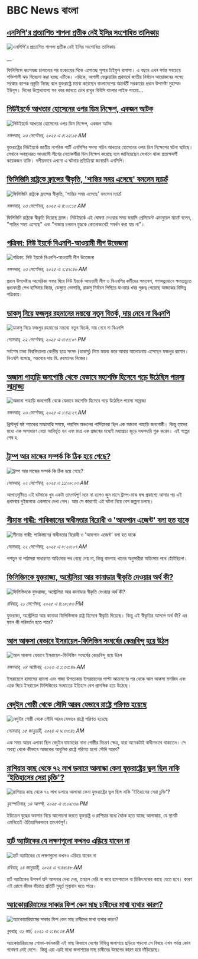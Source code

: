 # BBC News বাংলা## [এনসিপি'র প্রত্যাশিত শাপলা প্রতীক নেই ইসির সংশোধিত তালিকায়](https://www.bbc.co.uk/bengali/live/cjd10995k00t?at_medium=RSS&at_campaign=rss?at_campaign=githubrss)![এনসিপি'র প্রত্যাশিত শাপলা প্রতীক নেই ইসির সংশোধিত তালিকায়](https://ichef.bbci.co.uk/ace/standard/240/cpsprodpb/de3d/live/1841ae60-9862-11f0-858a-a904eacbef23.png)__ফিলিপিন্সে ধ্বংসযজ্ঞ চালানোর পর হংকংয়ের দিকে এগোচ্ছে সুপার টাইফুন রাগাসা। এ বছরে এখন পর্যন্ত সবচেয়ে শক্তিশালী ঝড় বিবেচনা করা হচ্ছে এটিকে। এদিকে, আগামী ফেব্রুয়ারির প্রথমার্ধে জাতীয় নির্বাচন আয়োজনের লক্ষ্যে সরকার ব্যাপক প্রস্তুতি নিচ্ছে বলে যুক্তরাষ্ট্রে মন্তব্য করেছেন বাংলাদেশের অন্তর্বর্তী সরকারের প্রধান উপদেষ্টা মুহাম্মদ ইউনূস। দিনের উল্লেখযোগ্য সব খবর জানতে চোখ রাখুন বিবিসি বাংলার লাইভ পাতায়...## [নিউইয়র্কে আখতার হোসেনের ওপর ডিম নিক্ষেপ, একজন আটক](https://www.bbc.com/bengali/articles/cevz1n9jz28o?at_medium=RSS&at_campaign=rss?at_campaign=githubrss)![নিউইয়র্কে আখতার হোসেনের ওপর ডিম নিক্ষেপ, একজন আটক](https://ichef.bbci.co.uk/ace/ws/240/cpsprodpb/4cf8/live/d4f38e00-9837-11f0-945a-2f8008cb7eb7.png)_মঙ্গলবার, ২৩ সেপ্টেম্বর, ২০২৫ এ ৫:২৫:১৫ AM_যুক্তরাষ্ট্রের নিউইয়র্কে জাতীয় নাগরিক পার্টি এনসিপির সদস্য সচিব আখতার হোসেনের ওপর ডিম নিক্ষেপের ঘটনা ঘটেছে। সেখানে অবস্থানরত আওয়ামী লীগের নেতাকর্মীরা ডিম নিক্ষেপ করেছে বলে জানিয়েছেন সেখানে থাকা প্রত্যক্ষদর্শী কয়েকজন ব্যক্তি। দলীয়ভাবে এখনাে এ ঘটনায় প্রতিক্রিয়া জানায়নি এনসিপি।## [ফিলিস্তিনি রাষ্ট্রকে ফ্রান্সের স্বীকৃতি, 'শান্তির সময় এসেছে' বললেন ম্যাক্রঁ](https://www.bbc.com/bengali/articles/cvg4krml7m2o?at_medium=RSS&at_campaign=rss?at_campaign=githubrss)![ফিলিস্তিনি রাষ্ট্রকে ফ্রান্সের স্বীকৃতি, 'শান্তির সময় এসেছে' বললেন ম্যাক্রঁ](https://ichef.bbci.co.uk/ace/ws/240/cpsprodpb/82f5/live/57618570-982b-11f0-9949-9f34e91737e4.jpg)_মঙ্গলবার, ২৩ সেপ্টেম্বর, ২০২৫ এ ৪:০০:১৫ AM_ফিলিস্তিনি রাষ্ট্রকে স্বীকৃতি দিয়েছে ফ্রান্স। নিউইয়র্কে এই ঘোষণা দেওয়ার সময় ফরাসি প্রেসিডেন্ট এমানুয়েল ম্যাক্রঁ বলেন, "শান্তির সময় এসেছে" এবং "গাজায় চলমান যুদ্ধকে কোনোভাবেই সমর্থন করা যায় না"।## [পত্রিকা: নিউ ইয়র্কে বিএনপি-আওয়ামী লীগ উত্তেজনা](https://www.bbc.com/bengali/articles/c8xr11z7n4ro?at_medium=RSS&at_campaign=rss?at_campaign=githubrss)![পত্রিকা: নিউ ইয়র্কে বিএনপি-আওয়ামী লীগ উত্তেজনা](https://ichef.bbci.co.uk/ace/ws/240/cpsprodpb/1fcf/live/ea6a6e10-9829-11f0-88a7-1be43cff540b.jpg)_মঙ্গলবার, ২৩ সেপ্টেম্বর, ২০২৫ এ ২:৫৯:৪৬ AM_প্রধান উপদেষ্টার আমেরিকা সফর ঘিরে নিউ ইয়র্কে আওয়ামী লীগ ও বিএনপির কর্মীদের সমাবেশ, গণঅভ্যুত্থানে ক্ষমতাচ্যুত প্রধানমন্ত্রী শেখ হাসিনার বিচার, ডেঙ্গুতে ভোগান্তি, রাকসু নির্বাচন পিছিয়ে যাওয়ার খবর গুরুত্ব পেয়েছে আজকের বিভিন্ন পত্রিকায়।## [ডাকসু নিয়ে ফজলুর রহমানের মন্তব্যে নতুন বিতর্ক, দায় নেবে না বিএনপি  ](https://www.bbc.com/bengali/articles/c237731xz51o?at_medium=RSS&at_campaign=rss?at_campaign=githubrss)![ডাকসু নিয়ে ফজলুর রহমানের মন্তব্যে নতুন বিতর্ক, দায় নেবে না বিএনপি  ](https://ichef.bbci.co.uk/ace/ws/240/cpsprodpb/1bed/live/925a1610-97a9-11f0-858a-a904eacbef23.jpg)_সোমবার, ২২ সেপ্টেম্বর, ২০২৫ এ ৩:৫১:০৭ PM_সর্বশেষ ঢাকা বিশ্ববিদ্যালয় কেন্দ্রীয় ছাত্র সংসদ (ডাকসু) নিয়ে মন্তব্য করে আবার আলোচনায় এসেছেন ফজলুর রহমান। বিএনপি বলেছে, মন্তব্যের দায় মি. রহমানের নিজের।## [অজানা পাহাড়ি জনগোষ্ঠি থেকে যেভাবে মহাশক্তি হিসেবে গড়ে উঠেছিল পারস্য সাম্রাজ্য](https://www.bbc.com/bengali/articles/c89e0g4p2yzo?at_medium=RSS&at_campaign=rss?at_campaign=githubrss)![অজানা পাহাড়ি জনগোষ্ঠি থেকে যেভাবে মহাশক্তি হিসেবে গড়ে উঠেছিল পারস্য সাম্রাজ্য](https://ichef.bbci.co.uk/ace/ws/240/cpsprodpb/d8a0/live/94ef8a60-981f-11f0-a8af-cd607b2887b6.png)_মঙ্গলবার, ২৩ সেপ্টেম্বর, ২০২৫ এ ১:৪২:২৭ AM_খ্রিস্টপূর্ব ষষ্ঠ শতকের মাঝামাঝি সময়ে, পারসিস অঞ্চলের পার্সিয়ানরা ছিল এক অজানা পাহাড়ি জনগোষ্ঠী। কিন্তু তাদের মধ্যে এক অসাধারণ নেতা আবির্ভূত হন এবং মাত্র এক প্রজন্মের মধ্যেই মধ্যপ্রাচ্য জুড়ে দখলদারি শুরু করেন। এই গল্পের শেষ হ## [ট্রাম্প আর মাস্কের সম্পর্ক কি ঠিক হয়ে গেছে?](https://www.bbc.com/bengali/articles/cg7dn87ydlko?at_medium=RSS&at_campaign=rss?at_campaign=githubrss)![ট্রাম্প আর মাস্কের সম্পর্ক কি ঠিক হয়ে গেছে?](https://ichef.bbci.co.uk/ace/ws/240/cpsprodpb/ac3c/live/ee1ed180-978f-11f0-9cf6-cbf3e73ce2b9.jpg)_সোমবার, ২২ সেপ্টেম্বর, ২০২৫ এ ১১:০৮:০৩ AM_আপাতদৃষ্টিতে এই ঘটনাকে খুব একটা তাৎপর্যপূর্ণ মনে না হলেও জুন মাসে ট্রাম্প-মাস্ক দ্বন্দ্ব প্রকাশ্যে আসার পর এই প্রথমবার দুইজনকে একসাথে দেখা গেল। আর সে কারণেই এই ঘটনা নিয়ে বেশ জল্পনা চলছে।## [সীমান্ত গান্ধী: পাকিস্তানের স্বাধীনতার বিরোধী ও 'আফগান এজেন্ট' বলা হত যাকে](https://www.bbc.com/bengali/articles/c0j7ve52v1go?at_medium=RSS&at_campaign=rss?at_campaign=githubrss)![সীমান্ত গান্ধী: পাকিস্তানের স্বাধীনতার বিরোধী ও 'আফগান এজেন্ট' বলা হত যাকে](https://ichef.bbci.co.uk/ace/ws/240/cpsprodpb/6054/live/22f95b10-978f-11f0-a4bc-e5c9e246a537.jpg)_সোমবার, ২২ সেপ্টেম্বর, ২০২৫ এ ৮:২৩:০৭ AM_পশতুন বা পাঠানরা সাধারণত অহিংসার পথ বেছে নেয় না, কিন্তু বাদশাহ খানের অনুসারীরা অহিংসার পথে হেঁটেছিলো।## [ফিলিস্তিনকে যুক্তরাজ্য, অস্ট্রেলিয়া আর কানাডার স্বীকৃতি দেওয়ার অর্থ কী?](https://www.bbc.com/bengali/articles/cx277d0701go?at_medium=RSS&at_campaign=rss?at_campaign=githubrss)![ফিলিস্তিনকে যুক্তরাজ্য, অস্ট্রেলিয়া আর কানাডার স্বীকৃতি দেওয়ার অর্থ কী?](https://ichef.bbci.co.uk/ace/ws/240/cpsprodpb/cdb3/live/4723fb60-9700-11f0-90f2-5f87cb020b24.jpg)_রবিবার, ২১ সেপ্টেম্বর, ২০২৫ এ ৪:১৮:৫৩ PM_যুক্তরাজ্য, অস্ট্রেলিয়া আর কানাডা ফিলিস্তিনকে রাষ্ট্র হিসেবে স্বীকৃতি দিয়েছে। কিন্তু এই স্বীকৃতির আসলে অর্থ কী? এর ফলে কী পরিবর্তন হতে পারে?## [আল আকসা যেভাবে ইসরায়েল-ফিলিস্তিন সংঘর্ষের কেন্দ্রবিন্দু হয়ে উঠল](https://www.bbc.com/bengali/articles/cw9v2vr7jdpo?at_medium=RSS&at_campaign=rss?at_campaign=githubrss)![আল আকসা যেভাবে ইসরায়েল-ফিলিস্তিন সংঘর্ষের কেন্দ্রবিন্দু হয়ে উঠল](https://ichef.bbci.co.uk/ace/ws/240/cpsprodpb/29c7/live/de7fe310-71b0-11ee-b315-7d1db3f558c6.jpg)_মঙ্গলবার, ২৪ অক্টোবর, ২০২৩ এ ১:৩৩:৪৯ AM_ইসরায়েলে হামাসের হামলা এবং গাজা উপত্যকায় ইসরায়েলের পাল্টা আক্রমণের পর থেকে আল আকসা মসজিদ এবং একে ঘিরে ইসরায়েল ফিলিস্তিনের সংঘাতের ইতিহাস বেশ প্রাসঙ্গিক হয়ে উঠেছে।## [বেদুইন গোষ্ঠী থেকে সৌদি আরব যেভাবে রাষ্ট্রে পরিণত হয়েছে](https://www.bbc.com/bengali/articles/cv245k80eyyo?at_medium=RSS&at_campaign=rss?at_campaign=githubrss)![বেদুইন গোষ্ঠী থেকে সৌদি আরব যেভাবে রাষ্ট্রে পরিণত হয়েছে](https://ichef.bbci.co.uk/ace/ws/240/cpsprodpb/a416/live/85d0e1a0-a226-11ee-bfd7-bb32476b6a5c.jpg)_সোমবার, ১৫ জানুয়ারী, ২০২৪ এ ৯:৩০:৪১ AM_এক সময় আরব এলাকা ছিল বেদুইন যাযাবরের নানা গোষ্ঠীর বিচরণ ক্ষেত্র, যারা অনেকটাই স্বাধীনভাবে থাকতেন। সে অবস্থা থেকে কীভাবে আজকের আধুনিক রাষ্ট্রে পরিণত হলো সৌদি আরব?## [রাশিয়ার কাছ থেকে ৭২ লাখ ডলারে আলাস্কা কেনা যুক্তরাষ্ট্রের ভুল ছিল নাকি 'ইতিহাসের সেরা চুক্তি'?](https://www.bbc.com/bengali/articles/c2kzpq131nzo?at_medium=RSS&at_campaign=rss?at_campaign=githubrss)![রাশিয়ার কাছ থেকে ৭২ লাখ ডলারে আলাস্কা কেনা যুক্তরাষ্ট্রের ভুল ছিল নাকি 'ইতিহাসের সেরা চুক্তি'?](https://ichef.bbci.co.uk/ace/ws/240/cpsprodpb/72b4/live/8b981eb0-78ed-11f0-8071-1788c7e8ae0e.jpg)_বৃহস্পতিবার, ১৪ আগস্ট, ২০২৫ এ ৩:০৯:৩৬ PM_ইউক্রেন যুদ্ধের অবসান নিয়ে আলোচনা করতে যুক্তরাষ্ট্র ও রাশিয়ার মধ্যে বৈঠক হতে যাচ্ছে আলাস্কায়, যে স্থানটি এমনিতেই ঐতিহাসিকভাবে তাৎপর্যপূর্ণ।## [হার্ট অ্যাটাকের যে লক্ষণগুলো কখনও এড়িয়ে যাবেন না](https://www.bbc.com/bengali/articles/c72yqzd5q1jo?at_medium=RSS&at_campaign=rss?at_campaign=githubrss)![হার্ট অ্যাটাকের যে লক্ষণগুলো কখনও এড়িয়ে যাবেন না](https://ichef.bbci.co.uk/ace/ws/240/cpsprodpb/d550/live/00b4c4d0-a31d-11ee-a161-25dd32717e28.jpg)_রবিবার, ১৪ জানুয়ারী, ২০২৪ এ ৭:৪৫:৪৮ AM_হার্ট অ্যাটাকের উপসর্গ যদি আপনার দেখা দেয়, তাহলে দেরি না করে হাসপাতাল বা চিকিৎসকের কাছে যেতে হবে। কারণ এই রোগে জীবন বাঁচাতে প্রতিটি মুহূর্ত মূল্যবান হতে পারে।## [অ্যাকোয়ারিয়ামের সাকার ফিশ কেন মাছ চাষীদের মাথা ব্যথার কারণ?](https://www.bbc.com/bengali/news-56580955?at_medium=RSS&at_campaign=rss?at_campaign=githubrss)![অ্যাকোয়ারিয়ামের সাকার ফিশ কেন মাছ চাষীদের মাথা ব্যথার কারণ?](https://ichef.bbci.co.uk/ace/standard/240/cpsprodpb/6F4F/production/_117759482_gettyimages-1306471956.jpg)_বুধবার, ৩১ মার্চ, ২০২১ এ ২:৪০:৩৪ AM_অ্যাকোয়ারিয়ামের শোভা-বর্ধনকারী এই মাছ কিভাবে দেশের বিভিন্ন জলাশয়ে ছড়িয়ে পড়লো সে বিষয়ে এখন পর্যন্ত কোন গবেষণা নেই দেশে। কিন্তু এরা এরই মধ্যে জলাশয়ের মাছ চাষীদের উদ্বেগের কারণ হয়ে দাঁড়িয়েছে।